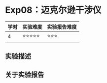# Exp08：迈克尔逊干涉仪

| 学时 | 实验难度 | 实验报告难度 |
|------|---------|------------|
| 4 | ⭐⭐⭐⭐⭐ | ⭐⭐⭐ |

## 实验描述

## 关于实验报告